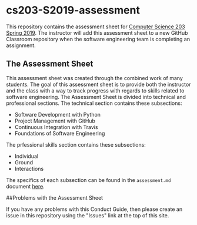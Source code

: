 # cs203-S2019-assessment

This repository contains the assessment sheet for [Computer Science 203 Spring
2019](https://www.gregorykapfhammer.com/teaching/cs203S2019/). The instructor
will add this assessment sheet to a new GitHub Classroom repository when
the software engineering team is completing an assignment.

## The Assessment Sheet
This assessment sheet was created through the combined work of many students.
The goal of this assessment sheet is to provide both the instructor and the 
class with a way to track progress with regards to skills related to 
software engineering. The Assessment Sheet is divided into technical and 
professional sections. The technical section contains these subsections:

* Software Development with Python
* Project Management with GitHub
* Continuous Integration with Travis
* Foundations of Software Engineering 

The prfessional skills section contains these subsections:
* Individual
* Ground
* Interactions

The specifics of each subsection can be found in the `assessment.md` document
[here](assessment.md).

##Problems with the Assessment Sheet

If you have any problems with this Conduct Guide, then please create an issue
in this repository using the "Issues" link at the top of this site.

